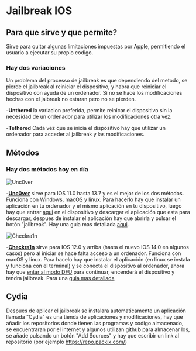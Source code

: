 # Jailbreak IOS

## Para que sirve y que permite?
Sirve para quitar algunas limitaciones impuestas por Apple, permitiendo el usuario a ejecutar su propio codigo.

### Hay dos variaciones
Un problema del processo de jailbreak es que dependiendo del metodo, se pierde el jailbreak al reiniciar el dispositivo, y habra que reiniciar el dispositivo con ayuda de un ordenador. Si no se hace los modificaciones hechas con el jaibreak no estaran pero no se pierden.

-**Unthered** la variacion preferida, permite reinicar el dispositivo sin la necesidad de un ordenador para utilizar los modificaciones otra vez.

-**Tethered** Cada vez que se inicia el dispositivo hay que utilizar un ordenador para acceder al jailbreak y las modificaciones.

## Métodos
### Hay dos métodos hoy en día
![Unc0ver](https://tweak-box.com/wp-content/uploads/2019/04/unc0ver-jailbreak-200x150.png) 

-[**Unc0ver**](https://unc0ver.dev/) sirve para IOS 11.0 hasta 13.7 y es el mejor de los dos métodos. Funciona con Windows, macOS y linux.
Para hacerlo hay que instalar un aplicación en tu ordenador y el mismo aplicación en tu dispositivo, luego hay que entrar [aqui](https://unc0ver.dev/) en el dispositivo y descargar el aplicación que esta para descargar, despues de instalar el aplicación hay que abrirla y pulsar el botón "jailbreak". Hay una guia mas detallada [aqui](https://unc0ver.dev/).

![Checkra1n](https://encrypted-tbn0.gstatic.com/images?q=tbn%3AANd9GcSL0KqslbaYyej66sknVi1sKZdw-MCNoa69FA&usqp=CAU)

-[**Checkra1n**](https://checkra.in/) sirve para IOS 12.0 y arriba (hasta el nuevo IOS 14.0 en algunos casos) pero al iniciar se hace falta acceso a un ordenador. 
Funciona con macOS y linux.
Para hacelo hay que instalar el aplicación (en linux se instala y funciona con el terminal) y se conecta el dispositivo al ordenador, 
ahora hay que [entar al modo DFU](https://www.actualidadiphone.com/poner-el-iphone-en-dfu-mode/) para continuar, encenderá el dispositivo y tendra jailbreak.
Para una [guia mas detallada](https://ios.cfw.guide/installing-checkra1n)

## Cydia
Despues de aplicar el jailbreak se instalara automaticamente un aplicación llamada "Cydia" es una tienda de aplicaciones y modificaciones, hay que añadir los repositorios donde tienen las programas y codigo almacenado, se encuentraran por el internet y algunos utilizan github para almacenar los, se añade pulsando un botón "Add Sources" y hay que escribir un link al repositorio (por ejemplo https://repo.packix.com/)
